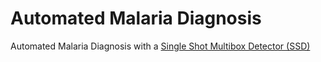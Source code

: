 # Automated Malaria Diagnosis
Automated Malaria Diagnosis with a [Single Shot Multibox Detector (SSD)](https://arxiv.org/pdf/1512.02325.pdf)
